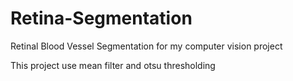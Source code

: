 # Retina-Segmentation
Retinal Blood Vessel Segmentation for my computer vision project

This project use mean filter and otsu thresholding
